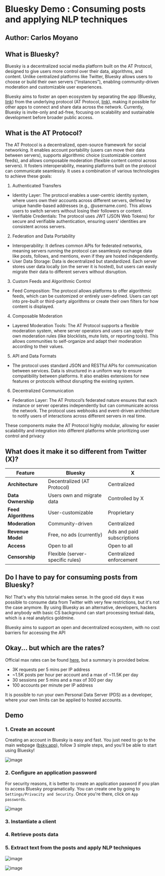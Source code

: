 # Bluesky Demo : Consuming posts and applying NLP techniques
## Author: Carlos Moyano

## What is Bluesky?
Bluesky is a decentralized social media platform built on the AT Protocol, designed to give users more control over their data, algorithms, and content. Unlike centralized platforms like Twitter, Bluesky allows users to choose or build their own servers (“instances”), enabling community-driven moderation and customizable user experiences.

Bluesky aims to foster an open ecosystem by separating the app (Bluesky, [link](https://bsky.app/)) from the underlying protocol (AT Protocol, [link](https://atproto.com/)), making it possible for other apps to connect and share data across the network. Currently, Bluesky is invite-only and ad-free, focusing on scalability and sustainable development before broader public access.

## What is the AT Protocol?
The AT Protocol is a decentralized, open-source framework for social networking. It enables account portability (users can move their data between servers), supports algorithmic choice (customizable content feeds), and allows composable moderation (flexible content control across servers). It fosters interoperability, meaning platforms built on the protocol can communicate seamlessly. It uses a combination of various technologies to achieve these goals:

1. Authenticated Transfers
* Identity Layer: The protocol enables a user-centric identity system, where users own their accounts across different servers, defined by unique handle-based addresses (e.g., @username.com). This allows users to switch servers without losing their followers or content.
* Verifiable Credentials: The protocol uses JWT (JSON Web Tokens) for secure and verifiable authentication, ensuring users’ identities are consistent across servers.

2. Federation and Data Portability
* Interoperability: It defines common APIs for federated networks, meaning servers running the protocol can seamlessly exchange data like posts, follows, and mentions, even if they are hosted independently.
* User Data Storage: Data is decentralized but standardized. Each server stores user data locally (on the server it is hosted), but users can easily migrate their data to different servers without disruption.

3. Custom Feeds and Algorithmic Control
* Feed Composition: The protocol allows platforms to offer algorithmic feeds, which can be customized or entirely user-defined. Users can opt into pre-built or third-party algorithms or create their own filters for how content is displayed.

4. Composable Moderation
* Layered Moderation Tools: The AT Protocol supports a flexible moderation system, where server operators and users can apply their own moderation rules (like blocklists, mute lists, or reporting tools). This allows communities to self-organize and adapt their moderation according to their values.

5. API and Data Formats
* The protocol uses standard JSON and RESTful APIs for communication between services. Data is structured in a uniform way to ensure compatibility between platforms. It also enables extensions for new features or protocols without disrupting the existing system.

6. Decentralized Communication
* Federation Layer: The AT Protocol’s federated nature ensures that each instance or server operates independently but can communicate across the network. The protocol uses webhooks and event-driven architecture to notify users of interactions across different servers in real time.

These components make the AT Protocol highly modular, allowing for easier scalability and integration into different platforms while prioritizing user control and privacy

## What does it make it so different from Twitter (X)?

| Feature               | Bluesky                          | X                                |
|-----------------------|----------------------------------|----------------------------------|
| **Architecture**      | Decentralized (AT Protocol)      | Centralized                      |
| **Data Ownership**    | Users own and migrate data       | Controlled by X                  |
| **Feed Algorithms**   | User-customizable                | Proprietary                      |
| **Moderation**        | Community-driven                 | Centralized                      |
| **Revenue Model**     | Free, no ads (currently)         | Ads and paid subscriptions       |
| **Access**            | Open to all                      | Open to all                      |
| **Censorship**        | Flexible (server-specific rules) | Centralized enforcement          |

## Do I have to pay for consuming posts from Bluesky?
No! That's why this tutorial makes sense. In the good old days it was possible to consume data from Twitter with very few restrictions, but it's not the case anymore. By using Bluesky as an alternative, developers, hackers and anybody with basic CS background can start processing textual data, which is a real analytics goldmine.

Bluesky aims to support an open and decentralized ecosystem, with no cost barriers for accessing the API

## Okay... but which are the rates?
Official max rates can be found [here](https://docs.bsky.app/docs/advanced-guides/rate-limits), but a summary is provided below.

* 3K requests per 5 mins per IP address
* ~1.5K posts per hour per account and a max of ~11.5K per day
* 30 sessions per 5 mins and a max of 300 per day
* 100 accounts per minute per IP address

It is possible to run your own Personal Data Server (PDS) as a developer, where your own limits can be applied to hosted accounts.

## Demo

### 1. Create an account

Creating an account in Bluesky is easy and fast. You just need to go to the main webpage ([bsky.app](https://bsky.app/)), follow 3 simple steps, and you'll be able to start using Bluesky!

![image](img/bluesky_account.png)

### 2. Configure an application password
For security reasons, it is better to create an application pasword if you plan to access Bluesky programatically. You can create one by going to ```Settings/Privacity and Security```. Once you're there, click on ```App passwords```.

![image](img/app_passwords.png)

### 3. Instantiate a client


### 4. Retrieve posts data


### 5. Extract text from the posts and apply NLP techniques

![image](img/sentiment_count.png)

![image](img/top_5_topics_count.png)
